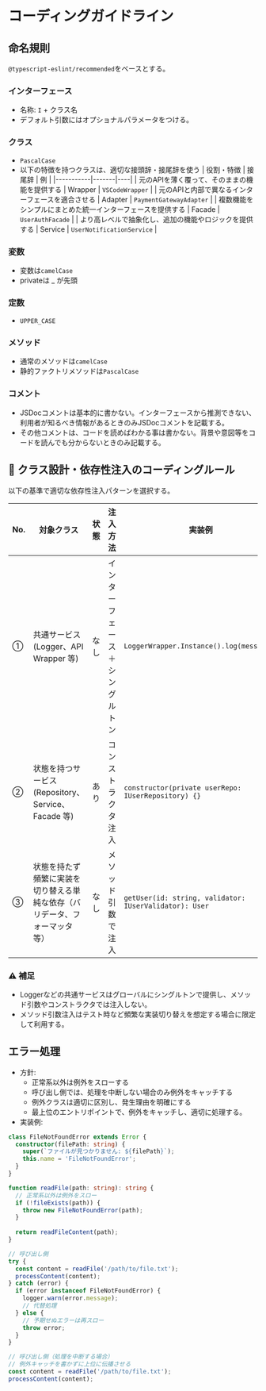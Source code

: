 # コーディングガイドライン

## 命名規則
`@typescript-eslint/recommended`をベースとする。

### インターフェース
- 名称: `I` + クラス名
- デフォルト引数にはオプショナルパラメータをつける。

### クラス
- `PascalCase`
- 以下の特徴を持つクラスは、適切な接頭辞・接尾辞を使う
| 役割・特徴 | 接尾辞 | 例 |
|-----------|-------|----|
| 元のAPIを薄く覆って、そのままの機能を提供する | Wrapper | `VSCodeWrapper` |
| 元のAPIと内部で異なるインターフェースを適合させる | Adapter | `PaymentGatewayAdapter` |
| 複数機能をシンプルにまとめた統一インターフェースを提供する | Facade | `UserAuthFacade` |
| より高レベルで抽象化し、追加の機能やロジックを提供する | Service | `UserNotificationService` |


### 変数
- 変数は`camelCase`
- privateは _ が先頭

### 定数
- `UPPER_CASE`

### メソッド
- 通常のメソッドは`camelCase`
- 静的ファクトリメソッドは`PascalCase`

### コメント
- JSDocコメントは基本的に書かない。インターフェースから推測できない、利用者が知るべき情報があるときのみJSDocコメントを記載する。
- その他コメントは、コードを読めばわかる事は書かない。背景や意図等をコードを読んでも分からないときのみ記載する。

## 📌 クラス設計・依存性注入のコーディングルール

以下の基準で適切な依存性注入パターンを選択する。

| No. | 対象クラス | 状態 | 注入方法 | 実装例 |
| --- | -------- | ---- | -------- | ------ |
| ① | 共通サービス (Logger、API Wrapper 等) | なし | インターフェース＋シングルトン | `LoggerWrapper.Instance().log(message);` |
| ② | 状態を持つサービス (Repository、Service、Facade 等) | あり | コンストラクタ注入 | `constructor(private userRepo: IUserRepository) {}` |
| ③ | 状態を持たず頻繁に実装を切り替える単純な依存（バリデータ、フォーマッタ等） | なし | メソッド引数で注入 | `getUser(id: string, validator: IUserValidator): User` |

### ⚠️ 補足
- Loggerなどの共通サービスはグローバルにシングルトンで提供し、メソッド引数やコンストラクタでは注入しない。
- メソッド引数注入はテスト時など頻繁な実装切り替えを想定する場合に限定して利用する。

## エラー処理
- 方針:
  - 正常系以外は例外をスローする
  - 呼び出し側では、処理を中断しない場合のみ例外をキャッチする
  - 例外クラスは適切に区別し、発生理由を明確にする
  - 最上位のエントリポイントで、例外をキャッチし、適切に処理する。
- 実装例:

```typescript
class FileNotFoundError extends Error {
  constructor(filePath: string) {
    super(`ファイルが見つかりません: ${filePath}`);
    this.name = 'FileNotFoundError';
  }
}

function readFile(path: string): string {
  // 正常系以外は例外をスロー
  if (!fileExists(path)) {
    throw new FileNotFoundError(path);
  }
  
  return readFileContent(path);
}

// 呼び出し側 
try {
  const content = readFile('/path/to/file.txt');
  processContent(content);
} catch (error) {
  if (error instanceof FileNotFoundError) {
    logger.warn(error.message);
    // 代替処理
  } else {
    // 予期せぬエラーは再スロー
    throw error;
  }
}

// 呼び出し側（処理を中断する場合）
// 例外キャッチを書かずに上位に伝播させる
const content = readFile('/path/to/file.txt');
processContent(content);

```